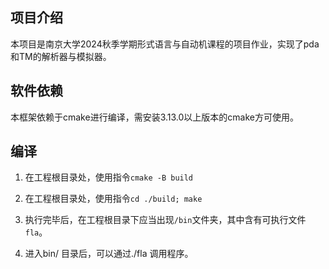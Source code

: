 ## 项目介绍

本项目是南京大学2024秋季学期形式语言与自动机课程的项目作业，实现了pda和TM的解析器与模拟器。

## 软件依赖

本框架依赖于cmake进行编译，需安装3.13.0以上版本的cmake方可使用。

## 编译

1. 在工程根目录处，使用指令`cmake -B build`

2. 在工程根目录处，使用指令`cd ./build; make`

3. 执行完毕后，在工程根目录下应当出现`/bin`文件夹，其中含有可执行文件`fla`。

4. 进入bin/ 目录后，可以通过./fla 调用程序。
